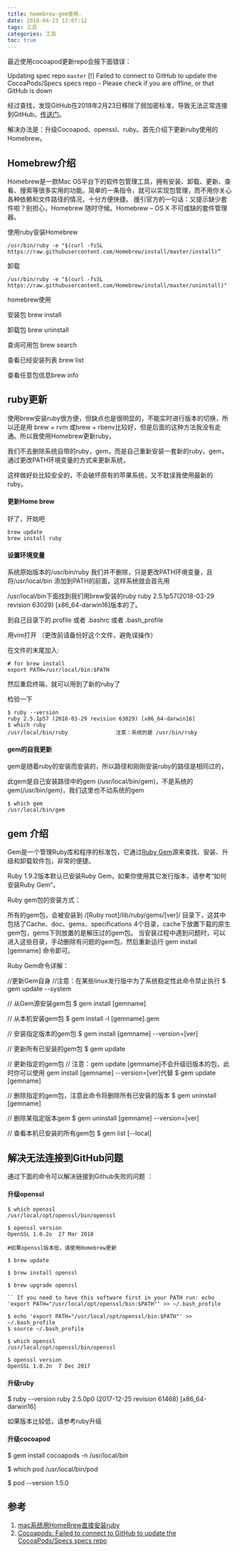 ```yaml
---
title: homebrew-gem使用.
date: 2018-04-23 12:07:12
tags: 工具
categories: 工具
toc: true
---
```


最近使用cocoapod更新repo会报下面错误：

Updating spec repo `master`
[!] Failed to connect to GitHub to update the CocoaPods/Specs specs repo - Please check if you are offline, or that GitHub is down

经过查找，发现GitHub在2018年2月23日移除了弱加密标准，导致无法正常连接到GitHub。[传送门](https://blog.github.com/2018-02-23-weak-cryptographic-standards-removed/)。

解决办法是：升级Cocoapod、openssl、ruby。首先介绍下更新ruby使用的Homebrew。

<!-- more -->


## Homebrew介绍

Homebrew是一款Mac OS平台下的软件包管理工具，拥有安装、卸载、更新、查看、搜索等很多实用的功能。简单的一条指令，就可以实现包管理，而不用你关心各种依赖和文件路径的情况，十分方便快捷。
援引官方的一句话：又提示缺少套件啦？别担心，Homebrew 随时守候。Homebrew – OS X 不可或缺的套件管理器。

使用ruby安装Homebrew

```
/usr/bin/ruby -e "$(curl -fsSL https://raw.githubusercontent.com/Homebrew/install/master/install)”
```

卸载

```
/usr/bin/ruby -e "$(curl -fsSL https://raw.githubusercontent.com/Homebrew/install/master/uninstall)"  
```

homebrew使用 

安装包 brew install <packageName>

卸载包 brew uninstall <packageName>

查询可用包 brew search <packageName>

查看已经安装列表 brew list

查看任意包信息brew info <packageName>

## ruby更新

使用brew安装ruby很方便，但缺点也是很明显的，不能实时进行版本的切换，所以还是用 brew + rvm 或brew + rbenv比较好，但是后面的这种方法我没有走通。所以我使用Homebrew更新ruby。

我们不去删除系统自带的ruby，gem，而是自己重新安装一套新的ruby，gem，通过更改PATH环境变量的方式来更新系统，

这样做好处比较安全的，不会破坏原有的苹果系统，又不耽误我使用最新的ruby。

#### 更新Home brew

好了，开始吧

```
brew update
brew install ruby
```

#### 设置环境变量

系统原始版本的/usr/bin/ruby 我们并不删除，只是更改PATH环境变量，且将/usr/local/bin 添加到PATH的前面，这样系统就会首先用

/usr/local/bin下面找到我们用brew安装的ruby ruby 2.5.1p57(2018-03-29 revision 63029) [x86_64-darwin16]版本的了。

到自己目录下的.profile 或者 .bashrc 或者  .bash_profile    

用vim打开 （更改前请备份好这个文件，避免误操作）

在文件的末尾加入:

```
# for brew install
export PATH=/usr/local/bin:$PATH
```

然后重启终端，就可以用到了新的ruby了

检验一下

```
$ ruby --version
ruby 2.5.1p57 (2018-03-29 revision 63029) [x86_64-darwin16]
$ which ruby
/usr/local/bin/ruby               注意：系统的是 /usr/bin/ruby
```
   
#### gem的自我更新 

gem是随着ruby的安装而安装的，所以路径和刚刚安装ruby的路径是相同过的，

此gem是自己安装路径中的gem (/usr/local/bin/gem)，不是系统的gem(/usr/bin/gem)，我们这里也不动系统的gem

```
$ which gem
/usr/local/bin/gem
```

## gem 介绍

Gem是一个管理Ruby库和程序的标准包，它通过[Ruby Gem](http://rubygems.org/)源来查找、安装、升级和卸载软件包，非常的便捷。

Ruby 1.9.2版本默认已安装Ruby Gem，如果你使用其它发行版本，请参考“如何安装Ruby Gem”。

Ruby gem包的安装方式：

所有的gem包，会被安装到 /[Ruby root]/lib/ruby/gems/[ver]/ 目录下，这其中包括了Cache、doc、gems、specifications 4个目录，cache下放置下载的原生gem包，gems下则放置的是解压过的gem包。
当安装过程中遇到问题时，可以进入这些目录，手动删除有问题的gem包，然后重新运行 gem install [gemname] 命令即可。

Ruby Gem命令详解：

//更新Gem自身
//注意：在某些linux发行版中为了系统稳定性此命令禁止执行
$ gem update --system

// 从Gem源安装gem包
$ gem install [gemname]

// 从本机安装gem包
$ gem install -l [gemname].gem

// 安装指定版本的gem包
$ gem install [gemname] --version=[ver]

// 更新所有已安装的gem包
$ gem update

// 更新指定的gem包
// 注意：gem update [gemname]不会升级旧版本的包，此时你可以使用 gem install [gemname] --version=[ver]代替
$ gem update [gemname]

// 删除指定的gem包，注意此命令将删除所有已安装的版本
$ gem uninstall [gemname]

// 删除某指定版本gem
$ gem uninstall [gemname] --version=[ver]

// 查看本机已安装的所有gem包
$ gem list [--local]


## 解决无法连接到GitHub问题

通过下面的命令可以解决链接到Github失败的问题 ：

#### 升级openssl

```
$ which openssl
/usr/local/opt/openssl/bin/openssl

$ openssl version
OpenSSL 1.0.2o  27 Mar 2018

#如果openssl版本低，请使用Homebrew更新

$ brew update

$ brew install openssl

$ brew upgrade openssl

`` If you need to have this software first in your PATH run: echo 'export PATH="/usr/local/opt/openssl/bin:$PATH"' >> ~/.bash_profile

$ echo 'export PATH="/usr/local/opt/openssl/bin:$PATH"' >> ~/.bash_profile
$ source ~/.bash_profile

$ which openssl
/usr/local/opt/openssl/bin/openssl

$ openssl version
OpenSSL 1.0.2n  7 Dec 2017
```

####  升级ruby  

$ ruby --version
ruby 2.5.0p0 (2017-12-25 revision 61468) [x86_64-darwin16]

如果版本比较低，请参考ruby升级

#### 升级cocoapod



$ gem install cocoapods -n /usr/local/bin

$ which pod
/usr/local/bin/pod

$ pod --version
1.5.0


## 参考

1. [mac系统用HomeBrew直接安装ruby](https://blog.csdn.net/wks_lovewei/article/details/73369333)
2. [Cocoapods: Failed to connect to GitHub to update the CocoaPods/Specs specs repo](https://stackoverflow.com/questions/38993527/cocoapods-failed-to-connect-to-github-to-update-the-cocoapods-specs-specs-repo)



